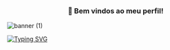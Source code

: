 <p align="center">
  <h3 align="center"> 🌺 Bem vindos ao meu perfil! </h3>
</p>

![banner (1)](https://github.com/Adri22K/Adri22K/assets/168793109/5cd84067-e2ad-4298-946e-6296281e03cc)

<p align="center">

  [![Typing SVG](https://readme-typing-svg.demolab.com?font=Pacifico&size=28&duration=4990&pause=1000&color=EDC5F8&center=true&vCenter=true&random=false&width=540&lines=%22Hi%2C+I'm+Adri%2C+and+I'm+learning+to+program!%22)](https://git.io/typing-svg) </p>
